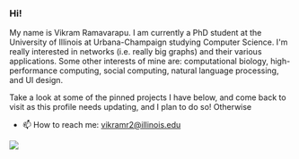 ### Hi!
My name is Vikram Ramavarapu. I am currently a PhD student at the University of Illinois at Urbana-Champaign studying Computer Science. I'm really interested in networks (i.e. really big graphs) and their various applications. Some other interests of mine are: computational biology, high-performance computing, social computing, natural language processing, and UI design.
  
Take a look at some of the pinned projects I have below, and come back to visit as this profile needs updating, and I plan to do so! Otherwise
  
- 📫 How to reach me: vikramr2@illinois.edu

<!--![](https://github-readme-stats.vercel.app/api?username=vikramr2&show_icons=true&theme=cobalt)-->
![](https://github-readme-stats.vercel.app/api/top-langs/?username=vikramr2&size_weight=0.5&count_weight=0.5&theme=cobalt)

